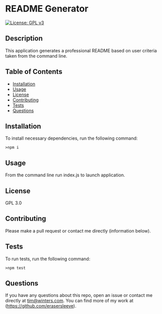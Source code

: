 # README Generator
  [![License: GPL v3](https://img.shields.io/badge/License-GPL%20v3-blue.svg)](http://www.gnu.org/licenses/gpl-3.0)
  ## Description
  This application generates a professional README based on user criteria taken from the command line.
  ## Table of Contents
  *  [Installation](#Installation)
  *  [Usage](#Usage)
  *  [License](#License)
  *  [Contributing](#Contributing)
  *  [Tests](#Tests)
  *  [Questions](#Questions)
  ## Installation
  To install necessary dependencies, run the following command:

    >npm i

  ## Usage
  From the command line run index.js to launch application.
  ## License
  GPL 3.0
  ## Contributing
  Please make a pull request or contact me directly (information below).
  ## Tests
  To run tests, run the following command:
    
    >npm test
  
  ## Questions
  If you have any questions about this repo, open an issue or contact me directly at [tim@winters.com](mailto:tim@winters.com). You can find more of my work at (https://github.com/erasersleeve).
  